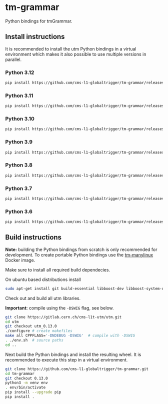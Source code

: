 # tm-grammar

Python bindings for tmGrammar.

## Install instructions

It is recommended to install the utm Python bindings in a virtual environment
which makes it also possible to use multiple versions in parallel.

### Python 3.12

```bash
pip install https://github.com/cms-l1-globaltrigger/tm-grammar/releases/download/0.13.0/tm_grammar-0.13.0-cp312-cp312-manylinux_2_17_x86_64.manylinux2014_x86_64.whl
```

### Python 3.11

```bash
pip install https://github.com/cms-l1-globaltrigger/tm-grammar/releases/download/0.13.0/tm_grammar-0.13.0-cp311-cp311-manylinux_2_17_x86_64.manylinux2014_x86_64.whl
```

### Python 3.10

```bash
pip install https://github.com/cms-l1-globaltrigger/tm-grammar/releases/download/0.13.0/tm_grammar-0.13.0-cp310-cp310-manylinux_2_17_x86_64.manylinux2014_x86_64.whl
```

### Python 3.9

```bash
pip install https://github.com/cms-l1-globaltrigger/tm-grammar/releases/download/0.13.0/tm_grammar-0.13.0-cp39-cp39-manylinux_2_17_x86_64.manylinux2014_x86_64.whl
```

### Python 3.8

```bash
pip install https://github.com/cms-l1-globaltrigger/tm-grammar/releases/download/0.13.0/tm_grammar-0.13.0-cp38-cp38-manylinux_2_17_x86_64.manylinux2014_x86_64.whl
```

### Python 3.7

```bash
pip install https://github.com/cms-l1-globaltrigger/tm-grammar/releases/download/0.13.0/tm_grammar-0.13.0-cp37-cp37m-manylinux_2_17_x86_64.manylinux2014_x86_64.whl
```

### Python 3.6

```bash
pip install https://github.com/cms-l1-globaltrigger/tm-grammar/releases/download/0.13.0/tm_grammar-0.13.0-cp36-cp36m-manylinux_2_17_x86_64.manylinux2014_x86_64.whl
```

## Build instructions

**Note:** building the Python bindings from scratch is only recommended for
development. To create portable Python bindings use the
[tm-manylinux](https://github.com/cms-l1-globaltrigger/tm-manylinux)
Docker image.

Make sure to install all required build dependecies.

On ubuntu based distributions install
```bash
sudo apt-get install git build-essential libboost-dev libboost-system-dev libboost-filesystem-dev libxerces-c-dev python3-dev python3-venv swig
```

Check out and build all utm libraries.

**Important:** compile using the `-DSWIG` flag, see below.

```bash
git clone https://gitlab.cern.ch/cms-l1t-utm/utm.git
cd utm
git checkout utm_0.13.0
./configure # create makefiles
make all CPPFLAGS='-DNDEBUG -DSWIG'  # compile with -DSWIG
. ./env.sh  # source paths
cd ..
```

Next build the Python bindings and install the resulting wheel. It is
recommended to execute this step in a virtual environment.

```bash
git clone https://github.com/cms-l1-globaltrigger/tm-grammar.git
cd tm-grammar
git checkout 0.13.0
python3 -m venv env
. env/bin/activate
pip install --upgrade pip
pip install .
```
